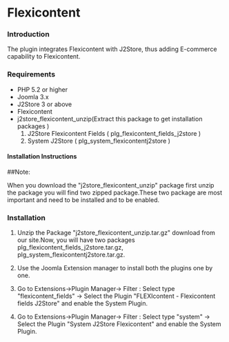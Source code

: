 # Flexicontent

### Introduction 

  The plugin integrates Flexicontent with J2Store, thus adding E-commerce capability to Flexicontent.

### Requirements

* PHP 5.2 or higher
* Joomla 3.x
* J2Store 3 or above
* Flexicontent  
* j2store_flexicontent_unzip(Extract this package to get installation packages )
    1. J2Store Flexicontent Fields ( plg_flexicontent_fields_j2store )
    2. System  J2Store ( plg_system_flexicontentj2store ) 


#### Installation Instructions 

##Note:

When you download the "j2store_flexicontent_unzip" package first unzip the package you will find two zipped package.These two package are most important and need to be installed and to be enabled.

### Installation 
1. Unzip the Package "j2store_flexicontent_unzip.tar.gz" download from our site.Now, you will have two packages plg_flexicontent_fields_j2store.tar.gz, plg_system_flexicontentj2store.tar.gz.
 
2. Use the Joomla Extension manager to install both the  plugins one by one. 
 
3. Go to Extensions->Plugin Manager-> Filter : Select type "flexicontent_fields" -> Select the Plugin "FLEXIcontent - Flexicontent fields J2Store" and enable the System Plugin.

4. Go to Extensions->Plugin Manager-> Filter : Select type "system" -> Select the Plugin "System J2Store Flexicontent" and enable the System Plugin.



